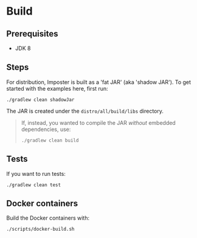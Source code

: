 # Build

## Prerequisites

* JDK 8

## Steps

For distribution, Imposter is built as a 'fat JAR' (aka 'shadow JAR'). To get started with the examples here, first run:

    ./gradlew clean shadowJar

The JAR is created under the `distro/all/build/libs` directory.

> If, instead, you wanted to compile the JAR _without_ embedded dependencies, use:
>
>     ./gradlew clean build

## Tests

If you want to run tests:

    ./gradlew clean test

## Docker containers

Build the Docker containers with:

    ./scripts/docker-build.sh
